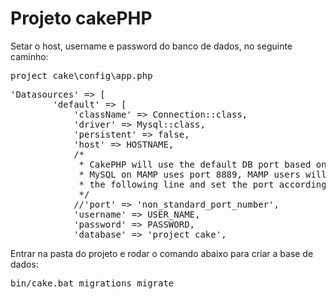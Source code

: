 # Projeto cakePHP

Setar o host, username e password do banco de dados, no seguinte caminho:

<pre>project_cake\config\app.php</pre>

<pre>
'Datasources' => [
        'default' => [
            'className' => Connection::class,
            'driver' => Mysql::class,
            'persistent' => false,
            'host' => HOSTNAME,
            /*
             * CakePHP will use the default DB port based on the driver selected
             * MySQL on MAMP uses port 8889, MAMP users will want to uncomment
             * the following line and set the port accordingly
             */
            //'port' => 'non_standard_port_number',
            'username' => USER_NAME,
            'password' => PASSWORD,
            'database' => 'project_cake',
</pre>

Entrar na pasta do projeto e rodar o comando abaixo para criar a base de dados:

<pre>
bin/cake.bat migrations migrate
</pre>
